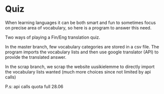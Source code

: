 # Quiz

When learning languages it can be both smart and fun to sometimes focus on precise area of vocabulary, so here is a program to answer this need.


Two ways of playing a Fin/Eng translation quiz.

In the master branch, few vocabulary categories are stored in a csv file. The program imports the vocabulary lists and then use google translator (API) to provide the translated answer.

In the scrap branch, we scrap the website uusikielemme to directly import the vocabulary lists wanted (much more choices since not limited by api calls)


P.s: api calls quota full 28.06
